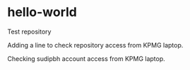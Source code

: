 hello-world
===========

Test repository

Adding a line to check repository access from KPMG laptop.

Checking sudipbh account access from KPMG laptop.


